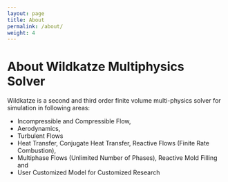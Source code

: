 ```yaml
---
layout: page
title: About
permalink: /about/
weight: 4
---
```


# **About Wildkatze Multiphysics Solver**


Wildkatze is a second and third order finite volume multi-physics solver for simulation in following areas:
- Incompressible and Compressible Flow,
- Aerodynamics,
- Turbulent Flows
- Heat Transfer, Conjugate Heat Transfer, Reactive Flows (Finite Rate Combustion),
- Multiphase Flows (Unlimited Number of Phases), Reactive Mold Filling and
- User Customized Model for Customized Research
